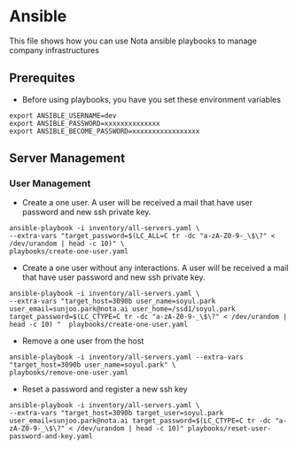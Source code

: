 # Ansible
This file shows how you can use Nota ansible playbooks to manage company infrastructures

## Prerequites
* Before using playbooks, you have you set these environment variables
```shell
export ANSIBLE_USERNAME=dev
export ANSIBLE_PASSWORD=xxxxxxxxxxxxxx
export ANSIBLE_BECOME_PASSWORD=xxxxxxxxxxxxxxxxx
```
## Server Management
### User Management
* Create a one user. A user will be received a mail that have user password and new ssh private key.
```shell
ansible-playbook -i inventory/all-servers.yaml \
--extra-vars "target_password=$(LC_ALL=C tr -dc "a-zA-Z0-9-_\$\?" < /dev/urandom | head -c 10)" \
playbooks/create-one-user.yaml
```
* Create a one user without any interactions.  A user will be received a mail that have user password and new ssh private key. 
```shell
ansible-playbook -i inventory/all-servers.yaml \
--extra-vars "target_host=3090b user_name=soyul.park user_email=sunjoo.park@nota.ai user_home=/ssd1/soyul.park target_password=$(LC_CTYPE=C tr -dc "a-zA-Z0-9-_\$\?" < /dev/urandom | head -c 10) "  playbooks/create-one-user.yaml
```
* Remove a one user from the host
```shell
ansible-playbook -i inventory/all-servers.yaml --extra-vars "target_host=3090b user_name=soyul.park" \
playbooks/remove-one-user.yaml
```
* Reset a password and register a new ssh key
```shell
ansible-playbook -i inventory/all-servers.yaml \
--extra-vars "target_host=3090b target_user=soyul.park user_email=sunjoo.park@nota.ai target_password=$(LC_CTYPE=C tr -dc "a-zA-Z0-9-_\$\?" < /dev/urandom | head -c 10)" playbooks/reset-user-password-and-key.yaml
```

